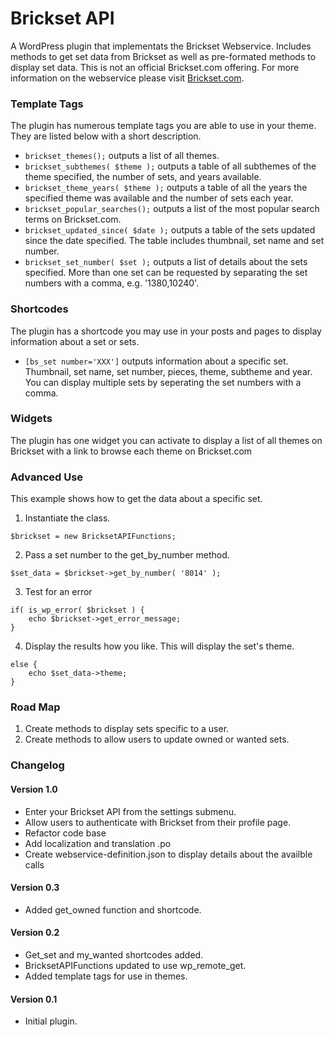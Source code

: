 # Brickset API
A WordPress plugin that implementats the Brickset Webservice. Includes methods to get set data from Brickset as well as pre-formated methods to display set data. This is not an official Brickset.com offering. For more information on the webservice please visit [Brickset.com](http://www.brickset.com/webservices/ "Brickset").

### Template Tags
The plugin has numerous template tags you are able to use in your theme. They are listed below with a short description.

*	```brickset_themes();``` outputs a list of all themes.
*	```brickset_subthemes( $theme );``` outputs a table of all subthemes of the theme specified, the number of sets, and years available.
*	```brickset_theme_years( $theme );``` outputs a table of all the years the specified theme was available and the number of sets each year.
*	```brickset_popular_searches();``` outputs a list of the most popular search terms on Brickset.com.
*	```brickset_updated_since( $date );``` outputs a table of the sets updated since the date specified. The table includes thumbnail, set name and set number.
*	```brickset_set_number( $set );``` outputs a list of details about the sets specified. More than one set can be requested by separating the set numbers with a comma, e.g. '1380,10240'.

### Shortcodes
The plugin has a shortcode you may use in your posts and pages to display information about a set or sets.

*	```[bs_set number='XXX']``` outputs information about a specific set. Thumbnail, set name, set number, pieces, theme, subtheme and year. You can display multiple sets by seperating the set numbers with a comma.

### Widgets
The plugin has one widget you can activate to display a list of all themes on Brickset with a link to browse each theme on Brickset.com

### Advanced Use
This example shows how to get the data about a specific set.

1. Instantiate the class.
```
$brickset = new BricksetAPIFunctions;
```

2. Pass a set number to the get_by_number method.
```
$set_data = $brickset->get_by_number( '8014' );
```
3. Test for an error
```
if( is_wp_error( $brickset ) {
	echo $brickset->get_error_message;
}
```

4. Display the results how you like. This will display the set's theme.
```
else {
	echo $set_data->theme;
}
```

### Road Map
1. Create methods to display sets specific to a user.
2. Create methods to allow users to update owned or wanted sets.

### Changelog
#### Version 1.0
*	Enter your Brickset API from the settings submenu.
*	Allow users to authenticate with Brickset from their profile page.
*	Refactor code base
*	Add localization and translation .po
*	Create webservice-definition.json to display details about the availble calls

#### Version 0.3
*	Added get_owned function and shortcode.

#### Version 0.2
*	Get_set and my_wanted shortcodes added.
*	BricksetAPIFunctions updated to use wp_remote_get.
*	Added template tags for use in themes.

#### Version 0.1
*	Initial plugin.
